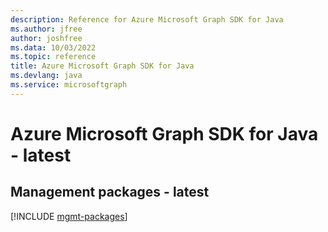 ```yaml
---
description: Reference for Azure Microsoft Graph SDK for Java
ms.author: jfree
author: joshfree
ms.data: 10/03/2022
ms.topic: reference
title: Azure Microsoft Graph SDK for Java
ms.devlang: java
ms.service: microsoftgraph
---
```

# Azure Microsoft Graph SDK for Java - latest

## Management packages - latest
[!INCLUDE [mgmt-packages](microsoft-graph-mgmt-index.md)]